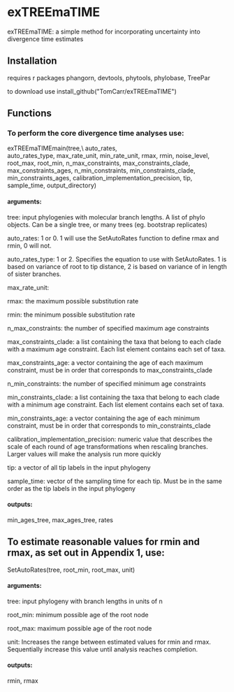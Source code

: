 # exTREEmaTIME
exTREEmaTIME: a simple method for incorporating uncertainty into divergence time estimates

## Installation

requires r packages phangorn, devtools, phytools, phylobase, TreePar

to download use install_github("TomCarr/exTREEmaTIME")

## Functions

### To perform the core divergence time analyses use:

exTREEmaTIMEmain(tree,\ 
auto_rates,\
auto_rates_type,
max_rate_unit, 
min_rate_unit, 
rmax,
rmin, 
noise_level,
root_max,
root_min,
n_max_constraints, 
max_constraints_clade, 
max_constraints_ages, 
n_min_constraints, 
min_constraints_clade, 
min_constraints_ages, 
calibration_implementation_precision, 
tip, 
sample_time,
output_directory)

#### arguments:

tree: input phylogenies with molecular branch lengths. A list of phylo objects. Can be a single tree, or many trees (eg. bootstrap replicates)

auto_rates: 1 or 0. 1 will use the SetAutoRates function to define rmax and rmin, 0 will not.

auto_rates_type: 1 or 2. Specifies the equation to use with SetAutoRates. 1 is based on variance of root to tip distance, 2 is based on variance of in length of sister branches.

max_rate_unit: 

rmax: the maximum possible substitution rate

rmin: the minimum possible substitution rate

n_max_constraints: the number of specified maximum age constraints

max_constraints_clade: a list containing the taxa that belong to each clade with a maximum age constraint. Each list element contains each set of taxa.

max_constraints_age: a vector containing the age of each maximum constraint, must be in order that corresponds to max_constraints_clade

n_min_constraints: the number of specified minimum age constraints

min_constraints_clade: a list containing the taxa that belong to each clade with a minimum age constraint. Each list element contains each set of taxa.

min_constraints_age: a vector containing the age of each minimum constraint, must be in order that corresponds to min_constraints_clade

calibration_implementation_precision: numeric value that describes the scale of each round of age transformations when rescaling branches. Larger values will make the analysis run more quickly

tip: a vector of all tip labels in the input phylogeny

sample_time: vector of the sampling time for each tip. Must be in the same order as the tip labels in the input phylogeny

#### outputs:

min_ages_tree, max_ages_tree, rates


## To estimate reasonable values for rmin and rmax, as set out in Appendix 1, use:

SetAutoRates(tree, root_min, root_max, unit)

#### arguments:

tree: input phylogeny with branch lengths in units of n

root_min: minimum possible age of the root node

root_max: maximum possible age of the root node

unit: Increases the range between estimated values for rmin and rmax. Sequentially increase this value until analysis reaches completion.

#### outputs:

rmin, rmax
 

